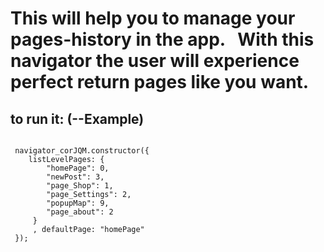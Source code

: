 <h1>This will help you to manage your pages-history in the app.
  With this navigator the user will experience perfect return pages like you want.</h1>



<h2>to run it: (--Example)</h2>
<code> 
 navigator_corJQM.constructor({
    listLevelPages: {
        "homePage": 0,
        "newPost": 3,
        "page_Shop": 1,
        "page_Settings": 2,
        "popupMap": 9,
        "page_about": 2
     }
     , defaultPage: "homePage"
 });
</code>
